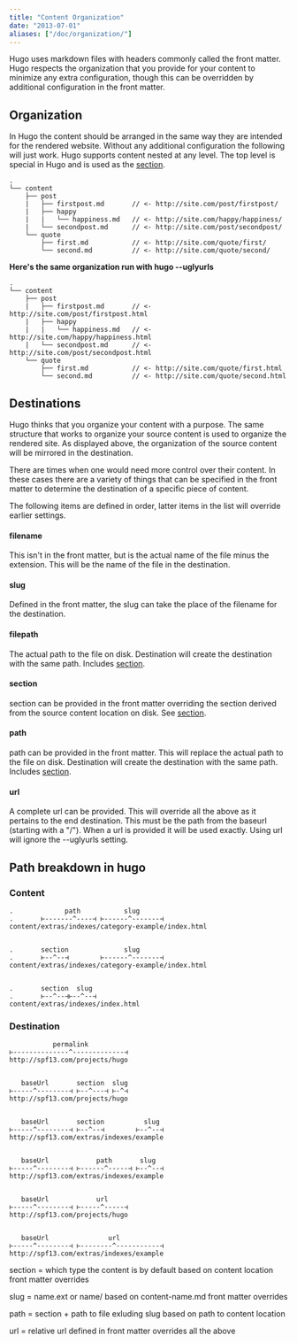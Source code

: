 ```yaml
---
title: "Content Organization"
date: "2013-07-01"
aliases: ["/doc/organization/"]
---
```


Hugo uses markdown files with headers commonly called the front matter. Hugo respects the organization
that you provide for your content to minimize any extra configuration, though this can be overridden
by additional configuration in the front matter.

## Organization
In Hugo the content should be arranged in the same way they are intended for the rendered website.
Without any additional configuration the following will just work. Hugo supports
content nested at any level. The top level is special in Hugo and is used as the
[section](/content/sections).

    .
    └── content
        ├── post
        |   ├── firstpost.md       // <- http://site.com/post/firstpost/
        |   ├── happy
        |   |   └── happiness.md   // <- http://site.com/happy/happiness/
        |   └── secondpost.md      // <- http://site.com/post/secondpost/
        └── quote
            ├── first.md           // <- http://site.com/quote/first/
            └── second.md          // <- http://site.com/quote/second/

**Here's the same organization run with hugo -\-uglyurls**

    .
    └── content
        ├── post
        |   ├── firstpost.md       // <- http://site.com/post/firstpost.html
        |   ├── happy
        |   |   └── happiness.md   // <- http://site.com/happy/happiness.html
        |   └── secondpost.md      // <- http://site.com/post/secondpost.html
        └── quote
            ├── first.md           // <- http://site.com/quote/first.html
            └── second.md          // <- http://site.com/quote/second.html

## Destinations

Hugo thinks that you organize your content with a purpose. The same structure
that works to organize your source content is used to organize the rendered
site. As displayed above, the organization of the source content will be
mirrored in the destination.

There are times when one would need more control over their content. In these
cases there are a variety of things that can be specified in the front matter to
determine the destination of a specific piece of content.

The following items are defined in order, latter items in the list will override
earlier settings.

#### filename
This isn't in the front matter, but is the actual name of the file minus the
extension. This will be the name of the file in the destination.

#### slug
Defined in the front matter, the slug can take the place of the filename for the
destination.

#### filepath
The actual path to the file on disk. Destination will create the destination
with the same path. Includes [section](/content/sections).

#### section
section can be provided in the front matter overriding the section derived from
the source content location on disk. See [section](/content/sections).

#### path
path can be provided in the front matter. This will replace the actual
path to the file on disk. Destination will create the destination with the same
path. Includes [section](/content/sections).

#### url
A complete url can be provided. This will override all the above as it pertains
to the end destination. This must be the path from the baseurl (starting with a "/").
When a url is provided it will be used exactly. Using url will ignore the
-\-uglyurls setting.


## Path breakdown in hugo

### Content

    .             path           slug
    .       ⊢-------^----⊣ ⊢------^-------⊣
    content/extras/indexes/category-example/index.html


    .       section              slug
    .       ⊢--^--⊣        ⊢------^-------⊣
    content/extras/indexes/category-example/index.html


    .       section  slug
    .       ⊢--^--⊣⊢--^--⊣
    content/extras/indexes/index.html

### Destination


               permalink
    ⊢--------------^-------------⊣
    http://spf13.com/projects/hugo


       baseUrl       section  slug
    ⊢-----^--------⊣ ⊢--^---⊣ ⊢-^⊣
    http://spf13.com/projects/hugo


       baseUrl       section          slug
    ⊢-----^--------⊣ ⊢--^--⊣        ⊢--^--⊣
    http://spf13.com/extras/indexes/example


       baseUrl            path       slug
    ⊢-----^--------⊣ ⊢------^-----⊣ ⊢--^--⊣
    http://spf13.com/extras/indexes/example


       baseUrl            url
    ⊢-----^--------⊣ ⊢-----^-----⊣
    http://spf13.com/projects/hugo


       baseUrl               url
    ⊢-----^--------⊣ ⊢--------^-----------⊣
    http://spf13.com/extras/indexes/example



section = which type the content is by default
   based on content location 
   front matter overrides


slug = name.ext or name/
    based on content-name.md
    front matter overrides


path = section + path to file exluding slug
    based on path to content location


url = relative url
    defined in front matter
    overrides all the above



